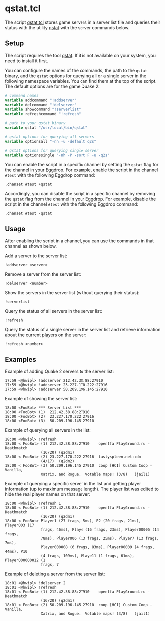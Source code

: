 # qstat.tcl

The script [qstat.tcl](qstat.tcl) stores game servers in a server list file and
queries their status with the utility
[qstat](https://github.com/multiplay/qstat) with the server commands below.

## Setup

The script requires the tool [qstat](https://github.com/multiplay/qstat). If it
is not available on your system, you need to install it first.

You can configure the names of the commands, the path to the `qstat` binary,
and the `qstat` options for querying all or a single server in the following
namespace variables. You can find them at the top of the script. The default
options are for the game Quake 2:

```tcl
# command names
variable addcommand "!addserver"
variable delcommand "!delserver"
variable showcommand "!serverlist"
variable refreshcommand "!refresh"

# path to your qstat binary
variable qstat "/usr/local/bin/qstat"

# qstat options for querying all servers
variable optionsall "-nh -u -default q2s"

# qstat options for querying single server
variable optionssingle "-nh -P -sort F -u -q2s"
```

You can enable the script in a specific channel by setting the `qstat` flag for
the channel in your Eggdrop. For example, enable the script in the channel
`#test` with the following Eggdrop command:

```
.chanset #test +qstat
```

Accordingly, you can disable the script in a specific channel by removing the
`qstat` flag from the channel in your Eggdrop. For example, disable the script
in the channel `#test` with the following Eggdrop command:

```
.chanset #test -qstat
```

## Usage

After enabling the script in a channel, you can use the commands in that
channel as shown below.

Add a server to the server list:

```
!addserver <server>
```

Remove a server from the server list:

```
!delserver <number>
```

Show the servers in the server list (without querying their status):

```
!serverlist
```

Query the status of all servers in the server list:

```
!refresh
```

Query the status of a single server in the server list and retrieve
information about the current players on the server:

```
!refresh <number>
```

## Examples

Example of adding Quake 2 servers to the server list:

```
17:59 <@hwipl> !addserver 212.42.38.88:27910
17:59 <@hwipl> !addserver 23.227.170.222:27916
17:59 <@hwipl> !addserver 50.209.196.145:27910
```

Example of showing the server list:

```
18:00 <FooBot> *** Server List ***:
18:00 <FooBot> (1)  212.42.38.88:27910
18:00 <FooBot> (2)  23.227.170.222:27916
18:00 <FooBot> (3)  50.209.196.145:27910
```

Example of querying all servers in the list:

```
18:00 <@hwipl> !refresh
18:00 < FooBot> (1) 212.42.38.88:27910    openffa PlayGround.ru - Deathmatch
                (16/20) (q2dm1)
18:00 < FooBot> (2) 23.227.170.222:27916  tastyspleen.net::dm
                (4/17)  (q2dm2)
18:00 < FooBot> (3) 50.209.196.145:27910  coop [HCI] Custom Coop - Vanilla,
                Xatrix, and Rogue.  Votable maps! (3/8)   (jail1)
```

Example of querying a specific server in the list and getting player
information (up to maximum message length). The player list was edited to hide
the real player names on that server:

```
18:00 <@hwipl> !refresh 1
18:00 < FooBot> (1) 212.42.38.88:27910    openffa PlayGround.ru - Deathmatch
                (16/20) (q2dm1)
18:00 < FooBot> Player1 (27 frags, 5ms), P2 (20 frags, 21ms), Player003 (17
                frags, 46ms), Play4 (16 frags, 23ms), Player00005 (14 frags,
                78ms), Player006 (13 frags, 25ms), Player7 (13 frags, 7ms),
                Player000008 (6 frags, 83ms), Player00009 (4 frags, 44ms), P10
                (4 frags, 109ms), Playe11 (1 frags, 61ms), Player000000012 (1
                frags, 7
```

Example of deleting a server from the server list:

```
18:01 <@hwipl> !delserver 2
18:01 <@hwipl> !refresh
18:01 < FooBot> (1) 212.42.38.88:27910    openffa PlayGround.ru - Deathmatch
                (16/20) (q2dm1)
18:01 < FooBot> (2) 50.209.196.145:27910  coop [HCI] Custom Coop - Vanilla,
                Xatrix, and Rogue.  Votable maps! (3/8)   (jail1)
```
